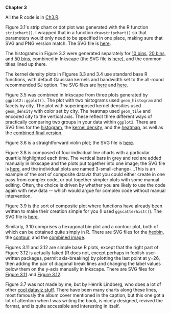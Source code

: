 **Chapter 3**

All the R code is in [Ch3.R](#).

Figure 3.1's strip chart or dot plot was generated with the R function `stripchart()`. I wrapped that in a function `drawstripchart()` so that parameters would only need to be specified in one place, making sure that SVG and PNG version match. The SVG file is [here](3-stripchart-dotplot.svg).

The histograms in Figure 3.2 were generated separately for [10 bins](3-histogram-10.svg), [20 bins](3-histogram-20.svg), and [50 bins](3-histogram-50.svg), combined in Inkscape (the SVG file is [here](3-histogram.svg)), and the common titles lined up there.

The kernel density plots in Figures 3.3 and 3.4 use standard base R functions, with default Gaussian kernels and bandwidth set to the all-round recommended SJ option. The SVG files are [here](3-kernel.svg) and [here](3-kernel-log.svg).

Figure 3.5 was combined in Inkscape from three plots generated by `ggplot2::ggplot()`. The plot with two histograms used `geom_histogram` and facets by city. The plot with superimposed kernel densities used `geom_density` with color set by city. The heatmap used `geom_tile` and encoded city to the vertical axis. These reflect three different ways of practically comparing two groups in your data within `ggplot2`. There are SVG files for the [histogram](3-compare-histo.svg), the [kernel density](3-compare-kernel.svg), and the [heatmap](3-compare-heatmap.svg), as well as the [combined final version](3-compare.svg).

Figure 3.6 is a straightforward violin plot; the SVG file is [here](3-violin.svg).

Figure 3.8 is composed of four individual line charts with a particular quartile highlighted each time. The vertical bars in grey and red are added manually in Inkscape and the plots put together into one image; the SVG file is [here](3-small-change.svg), and the individual plots are named 3-small-change-...This is an example of the sort of composite dataviz that you could either create in one pass from complex code, or put together simpler plots with some manual editing. Often, the choice is driven by whether you are likely to use the code again with new data -- which would argue for complex code without manual intervention.

Figure 3.9 is the sort of composite plot where functions have already been written to make their creation simple for you (I used `ggscatterhist()`). The SVG file is [here](3-iris-marginal.svg).

Similarly, 3.10 comprises a hexagonal bin plot and a contour plot, both of which can be obtained quite simply in R. There are SVG files for the [hexbin](3-iris-hexbin.svg), the [contour](3-iris-contour.svg), and the [combined image](3-iris-hexbin-contour.svg).

Figures 3.11 and 3.12 are simple base R plots, except that the right part of Figure 3.12 is actually faked (R does not, except perhaps in foolish user-written packages, permit axis-breaking) by plotting the last point at y=26, then adding the pair of diagonal break lines and changing the label values below them on the y-axis manually in Inkscape. There are SVG files for [Figure 3.11](3-abuse1.svg) and [Figure 3.12](3-abuse2.svg).

Figure 3.7 was not made by me, but by Henrik Lindberg, who does a lot of other [cool dataviz stuff](https://github.com/halhen/viz-pub). There have been many charts along these lines, most famously the album cover mentioned in the caption, but this one got a lot of attention when I was writing the book, is nicely designed, revived the format, and is quite accessible and interesting in itself.
